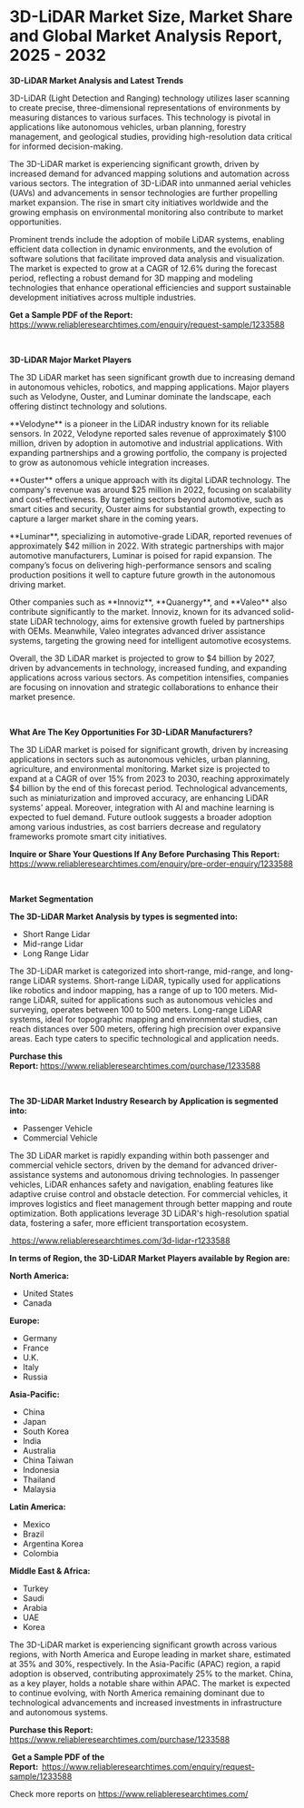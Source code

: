 <p><h1>3D-LiDAR Market Size, Market Share and Global Market Analysis Report, 2025 - 2032</h1></p><p><strong>3D-LiDAR Market Analysis and Latest Trends</strong></p>
<p><p>3D-LiDAR (Light Detection and Ranging) technology utilizes laser scanning to create precise, three-dimensional representations of environments by measuring distances to various surfaces. This technology is pivotal in applications like autonomous vehicles, urban planning, forestry management, and geological studies, providing high-resolution data critical for informed decision-making.</p><p>The 3D-LiDAR market is experiencing significant growth, driven by increased demand for advanced mapping solutions and automation across various sectors. The integration of 3D-LiDAR into unmanned aerial vehicles (UAVs) and advancements in sensor technologies are further propelling market expansion. The rise in smart city initiatives worldwide and the growing emphasis on environmental monitoring also contribute to market opportunities.</p><p>Prominent trends include the adoption of mobile LiDAR systems, enabling efficient data collection in dynamic environments, and the evolution of software solutions that facilitate improved data analysis and visualization. The market is expected to grow at a CAGR of 12.6% during the forecast period, reflecting a robust demand for 3D mapping and modeling technologies that enhance operational efficiencies and support sustainable development initiatives across multiple industries.</p></p>
<p><strong>Get a Sample PDF of the Report:&nbsp;</strong> <a href="https://www.reliableresearchtimes.com/enquiry/request-sample/1233588?utm_campaign=2273&utm_medium=2&utm_source=Github&utm_content=ia&utm_term=06042025&utm_id=3d-lidar">https://www.reliableresearchtimes.com/enquiry/request-sample/1233588</a></p>
<p>&nbsp;</p>
<p><strong>3D-LiDAR Major Market Players</strong></p>
<p><p>The 3D LiDAR market has seen significant growth due to increasing demand in autonomous vehicles, robotics, and mapping applications. Major players such as Velodyne, Ouster, and Luminar dominate the landscape, each offering distinct technology and solutions.</p><p>**Velodyne** is a pioneer in the LiDAR industry known for its reliable sensors. In 2022, Velodyne reported sales revenue of approximately $100 million, driven by adoption in automotive and industrial applications. With expanding partnerships and a growing portfolio, the company is projected to grow as autonomous vehicle integration increases.</p><p>**Ouster** offers a unique approach with its digital LiDAR technology. The company's revenue was around $25 million in 2022, focusing on scalability and cost-effectiveness. By targeting sectors beyond automotive, such as smart cities and security, Ouster aims for substantial growth, expecting to capture a larger market share in the coming years.</p><p>**Luminar**, specializing in automotive-grade LiDAR, reported revenues of approximately $42 million in 2022. With strategic partnerships with major automotive manufacturers, Luminar is poised for rapid expansion. The company’s focus on delivering high-performance sensors and scaling production positions it well to capture future growth in the autonomous driving market.</p><p>Other companies such as **Innoviz**, **Quanergy**, and **Valeo** also contribute significantly to the market. Innoviz, known for its advanced solid-state LiDAR technology, aims for extensive growth fueled by partnerships with OEMs. Meanwhile, Valeo integrates advanced driver assistance systems, targeting the growing need for intelligent automotive ecosystems.</p><p>Overall, the 3D LiDAR market is projected to grow to $4 billion by 2027, driven by advancements in technology, increased funding, and expanding applications across various sectors. As competition intensifies, companies are focusing on innovation and strategic collaborations to enhance their market presence.</p></p>
<p>&nbsp;</p>
<p><strong>What Are The Key Opportunities For 3D-LiDAR Manufacturers?</strong></p>
<p><p>The 3D LiDAR market is poised for significant growth, driven by increasing applications in sectors such as autonomous vehicles, urban planning, agriculture, and environmental monitoring. Market size is projected to expand at a CAGR of over 15% from 2023 to 2030, reaching approximately $4 billion by the end of this forecast period. Technological advancements, such as miniaturization and improved accuracy, are enhancing LiDAR systems' appeal. Moreover, integration with AI and machine learning is expected to fuel demand. Future outlook suggests a broader adoption among various industries, as cost barriers decrease and regulatory frameworks promote smart city initiatives.</p></p>
<p><strong>Inquire or Share Your Questions If Any Before Purchasing This Report:</strong> <a href="https://www.reliableresearchtimes.com/enquiry/pre-order-enquiry/1233588?utm_campaign=2273&utm_medium=2&utm_source=Github&utm_content=ia&utm_term=06042025&utm_id=3d-lidar">https://www.reliableresearchtimes.com/enquiry/pre-order-enquiry/1233588</a></p>
<p>&nbsp;</p>
<p><strong>Market Segmentation</strong></p>
<p><strong>The 3D-LiDAR Market Analysis by types is segmented into:</strong></p>
<p><ul><li>Short Range Lidar</li><li>Mid-range Lidar</li><li>Long Range Lidar</li></ul></p>
<p><p>The 3D-LiDAR market is categorized into short-range, mid-range, and long-range LiDAR systems. Short-range LiDAR, typically used for applications like robotics and indoor mapping, has a range of up to 100 meters. Mid-range LiDAR, suited for applications such as autonomous vehicles and surveying, operates between 100 to 500 meters. Long-range LiDAR systems, ideal for topographic mapping and environmental studies, can reach distances over 500 meters, offering high precision over expansive areas. Each type caters to specific technological and application needs.</p></p>
<p><strong>Purchase this Report:&nbsp;</strong><a href="https://www.reliableresearchtimes.com/purchase/1233588?utm_campaign=2273&utm_medium=2&utm_source=Github&utm_content=ia&utm_term=06042025&utm_id=3d-lidar">https://www.reliableresearchtimes.com/purchase/1233588</a></p>
<p>&nbsp;</p>
<p><strong>The 3D-LiDAR Market Industry Research by Application is segmented into:</strong></p>
<p><ul><li>Passenger Vehicle</li><li>Commercial Vehicle</li></ul></p>
<p><p>The 3D LiDAR market is rapidly expanding within both passenger and commercial vehicle sectors, driven by the demand for advanced driver-assistance systems and autonomous driving technologies. In passenger vehicles, LiDAR enhances safety and navigation, enabling features like adaptive cruise control and obstacle detection. For commercial vehicles, it improves logistics and fleet management through better mapping and route optimization. Both applications leverage 3D LiDAR's high-resolution spatial data, fostering a safer, more efficient transportation ecosystem.</p></p>
<p><a href="https://www.reliableresearchtimes.com/3d-lidar-r1233588?utm_campaign=2273&utm_medium=2&utm_source=Github&utm_content=ia&utm_term=06042025&utm_id=3d-lidar">&nbsp;https://www.reliableresearchtimes.com/3d-lidar-r1233588</a></p>
<p><strong>In terms of Region, the 3D-LiDAR Market Players available by Region are:</strong></p>
<p>
    <p> <strong> North America: </strong>
        <ul>
            <li>United States</li>
            <li>Canada</li>
        </ul>
        </p> 
    <p> <strong> Europe: </strong>
        <ul>
            <li>Germany</li>
            <li>France</li>
            <li>U.K.</li>
            <li>Italy</li>
            <li>Russia</li>
        </ul>
        </p> 
    <p> <strong> Asia-Pacific: </strong>
        <ul>
            <li>China</li>
            <li>Japan</li>
            <li>South Korea</li>
            <li>India</li>
            <li>Australia</li>
            <li>China Taiwan</li>
            <li>Indonesia</li>
            <li>Thailand</li>
            <li>Malaysia</li>
        </ul>
        </p> 
    <p> <strong> Latin America: </strong>
        <ul>
            <li>Mexico</li>
            <li>Brazil</li>
            <li>Argentina Korea</li>
            <li>Colombia</li>
        </ul>
        </p> 
    <p> <strong> Middle East & Africa: </strong>
        <ul>
            <li>Turkey</li>
            <li>Saudi</li>
            <li>Arabia</li>
            <li>UAE</li>
            <li>Korea</li>
        </ul>
    </p>
    </p>
<p><p>The 3D-LiDAR market is experiencing significant growth across various regions, with North America and Europe leading in market share, estimated at 35% and 30%, respectively. In the Asia-Pacific (APAC) region, a rapid adoption is observed, contributing approximately 25% to the market. China, as a key player, holds a notable share within APAC. The market is expected to continue evolving, with North America remaining dominant due to technological advancements and increased investments in infrastructure and autonomous systems.</p></p>
<p><strong>Purchase this Report: </strong><a href="https://www.reliableresearchtimes.com/purchase/1233588?utm_campaign=2273&utm_medium=2&utm_source=Github&utm_content=ia&utm_term=06042025&utm_id=3d-lidar">https://www.reliableresearchtimes.com/purchase/1233588</a></p>
<p>&nbsp;<strong>Get a Sample PDF of the Report:&nbsp;&nbsp;</strong><a href="https://www.reliableresearchtimes.com/enquiry/request-sample/1233588?utm_campaign=2273&utm_medium=2&utm_source=Github&utm_content=ia&utm_term=06042025&utm_id=3d-lidar">https://www.reliableresearchtimes.com/enquiry/request-sample/1233588</a></p>
<p><strong></strong></p>
<p>Check more reports on <a href="https://www.reliableresearchtimes.com/?utm_campaign=2273&utm_medium=2&utm_source=Github&utm_content=ia&utm_term=06042025&utm_id=3d-lidar">https://www.reliableresearchtimes.com/</a></p>